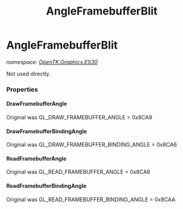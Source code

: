 ﻿---
title: AngleFramebufferBlit
---

# AngleFramebufferBlit
_namespace: [OpenTK.Graphics.ES30](N-OpenTK.Graphics.ES30.html)_

Not used directly.



### Properties

#### DrawFramebufferAngle
Original was GL_DRAW_FRAMEBUFFER_ANGLE = 0x8CA9
#### DrawFramebufferBindingAngle
Original was GL_DRAW_FRAMEBUFFER_BINDING_ANGLE = 0x8CA6
#### ReadFramebufferAngle
Original was GL_READ_FRAMEBUFFER_ANGLE = 0x8CA8
#### ReadFramebufferBindingAngle
Original was GL_READ_FRAMEBUFFER_BINDING_ANGLE = 0x8CAA

